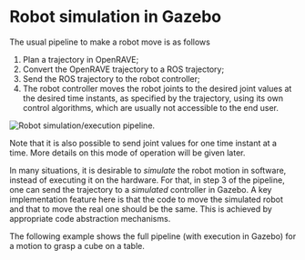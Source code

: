 # Robot simulation in Gazebo

The usual pipeline to make a robot move is as follows
1. Plan a trajectory in OpenRAVE;
2. Convert the OpenRAVE trajectory to a ROS trajectory;
3. Send the ROS trajectory to the robot controller;
4. The robot controller moves the robot joints to the desired joint values at
the desired time instants, as specified by the trajectory, using its own
control algorithms, which are usually not accessible to the end user.

![Robot simulation/execution
 pipeline.](../assets/system/robot_simulation_pipeline.png)

Note that it is also possible to send joint values for one time instant at a
time. More details on this mode of operation will be given later.

In many situations, it is desirable to *simulate* the robot motion in software,
instead of executing it on the hardware. For that, in step 3 of the pipeline,
one can send the trajectory to a *simulated* controller in Gazebo. A key
implementation feature here is that the code to move the simulated robot and
that to move the real one should be the same. This is achieved by appropriate
code abstraction mechanisms.

The following example shows the full pipeline (with execution in Gazebo) for a
motion to grasp a cube on a table.
